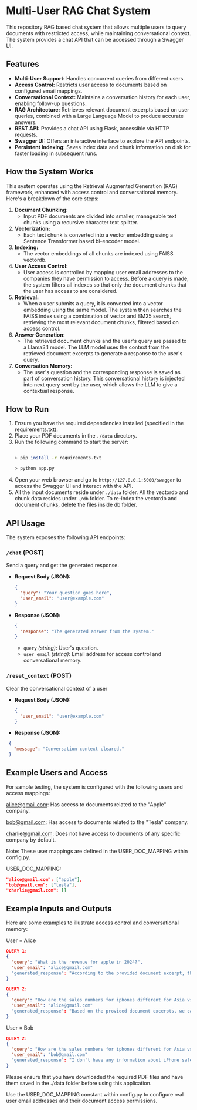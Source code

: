 # Multi-User RAG Chat System

This repository RAG based chat system that allows multiple users to query documents with restricted access, while maintaining conversational context. The system provides a chat API that can be accessed through a Swagger UI.

## Features

*   **Multi-User Support:** Handles concurrent queries from different users.
*   **Access Control:** Restricts user access to documents based on configured email mappings.
*   **Conversational Context:** Maintains a conversation history for each user, enabling follow-up questions.
*   **RAG Architecture:** Retrieves relevant document excerpts based on user queries, combined with a Large Language Model to produce accurate answers.
*   **REST API:** Provides a chat API using Flask, accessible via HTTP requests.
*   **Swagger UI:** Offers an interactive interface to explore the API endpoints.
*   **Persistent Indexing:** Saves index data and chunk information on disk for faster loading in subsequent runs.

## How the System Works

This system operates using the Retrieval Augmented Generation (RAG) framework, enhanced with access control and conversational memory. Here's a breakdown of the core steps:

1.  **Document Chunking:**
    *   Input PDF documents are divided into smaller, manageable text chunks using a recursive character text splitter.
2.  **Vectorization:**
    *   Each text chunk is converted into a vector embedding using a Sentence Transformer based bi-encoder model.
3.  **Indexing:**
    *   The vector embeddings of all chunks are indexed using FAISS vectordb.
4.  **User Access Control:**
    *   User access is controlled by mapping user email addresses to the companies they have permission to access. Before a query is made, the system filters all indexes so that only the document chunks that the user has access to are considered.
5.  **Retrieval:**
    *   When a user submits a query, it is converted into a vector embedding using the same model. The system then searches the FAISS index using a combination of vector and BM25 search, retrieving the most relevant document chunks, filtered based on access control.
6.  **Answer Generation:**
    *   The retrieved document chunks and the user's query are passed to a Llama3.1 model. The LLM model uses the context from the retrieved document excerpts to generate a response to the user's query.
7. **Conversation Memory:**
     *   The user's question and the corresponding response is saved as part of conversation history. This conversational history is injected into next query sent by the user, which allows the LLM to give a contextual response.

## How to Run

1.  Ensure you have the required dependencies installed (specified in the requirements.txt).
2.  Place your PDF documents in the `./data` directory.
3.  Run the following command to start the server:
    ```bash

    > pip install -r requirements.txt
    
    > python app.py
    ```
4.  Open your web browser and go to `http://127.0.0.1:5000/swagger` to access the Swagger UI and interact with the API.
5.  All the input documents reside under `./data` folder. All the vectordb and chunk data resides under `./db` folder. To re-index the vectordb and document chunks, delete the files inside db folder. 

## API Usage

The system exposes the following API endpoints:

### `/chat` (POST)
Send a query and get the generated response.

*   **Request Body (JSON):**
    ```json
    {
      "query": "Your question goes here",
      "user_email": "user@example.com"
    }
    ```
*   **Response (JSON):**
    ```json
    {
      "response": "The generated answer from the system."
    }
    ```
    *   `query` *(string)*: User's question.
    *  `user_email` *(string)*: Email address for access control and conversational memory.

### `/reset_context` (POST)
Clear the conversational context of a user

*   **Request Body (JSON):**
    ```json
    {
      "user_email": "user@example.com"
    }
    ```
*   **Response (JSON):**
   ```json
    {
      "message": "Conversation context cleared."
    }
   ```

## Example Users and Access
For sample testing, the system is configured with the following users and access mappings:

alice@gmail.com: Has access to documents related to the "Apple" company.

bob@gmail.com: Has access to documents related to the "Tesla" company.

charlie@gmail.com: Does not have access to documents of any specific company by default.

Note: These user mappings are defined in the USER_DOC_MAPPING within config.py.

USER_DOC_MAPPING:
```json
"alice@gmail.com": ["apple"],
"bob@gmail.com": ["tesla"],
"charlie@gmail.com": []
```

## Example Inputs and Outputs

Here are some examples to illustrate access control and conversational memory:

User = Alice

```json
QUERY 1:
{
  "query": "What is the revenue for apple in 2024?",
  "user_email": "alice@gmail.com"
  "generated_response": "According to the provided document excerpt, the total net sales for Apple Inc. in 2024 is $391,035 million."
}

QUERY 2:
{
  "query": "How are the sales numbers for iphones different for Asia vs Japan?",
  "user_email": "alice@gmail.com"
  "generated_response": "Based on the provided document excerpts, we can infer the following information about iPhone sales in Asia and Japan:\n\n* In Greater China, iPhone revenue represented a moderately higher proportion of net sales in 2024 compared to 2023.\n* In Japan, iPhone revenue was the primary driver of the increase in net sales during 2024, with a  higher net sales of iPhone compared to 2023.\n\nThere is no direct comparison between the sales numbers for iPhones in Asia and Japan, as the excerpts do not provide specific sales figures for these regions. However, we can infer that iPhone sales were strong in both regions, with Japan seeing an increase in net sales due to higher iPhone sales, and Greater China seeing a decrease in net sales due to lower iPhone sales.\n\nTo answer your question, the sales number for iPhones is higher in Japan compared to Greater China in 2024, as evidenced by the increase in net sales in Japan due to higher iPhone sales, and the decrease in net sales in Greater"
}

```

User = Bob

```json
QUERY 2:
{
  "query": "How are the sales numbers for iphones different for Asia vs Japan?",
  "user_email": "bob@gmail.com"
  "generated_response": "I don't have any information about iPhone sales in the provided document excerpts. The document appears to be a financial report from Tesla, Inc., and it does not mention iPhone sales at all. It seems to be focused on Tesla's products and services, including their automotive sales and revenue recognition. Therefore, I am unable to provide an answer to your question based on the provided information."
}

```

Please ensure that you have downloaded the required PDF files and have them saved in the ./data folder before using this application.

Use the USER_DOC_MAPPING constant within config.py to configure real user email addresses and their document access permissions.
